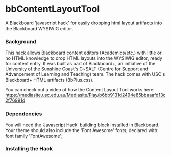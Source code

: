 # bbContentLayoutTool
A Blackboard 'javascript hack' for easily dropping html layout artifacts into the Blackboard WYSIWIG editor.

<h3>Background</h3>

This hack allows Blackboard content editors (Academics/etc.) with little or no HTML knowledge to drop HTML layouts into the WYSIWIG editor, ready for content entry. It was built as part of Blackboard+, an initiative of the University of the Sunshine Coast's C~SALT (Centre for Support and Advancement of Learning and Teaching) team. The hack comes with USC's Blackboard+ HTML artifacts (BbPlus.css).

You can check out a video of how the Content Layout Tool works here: https://mediasite.usc.edu.au/Mediasite/Play/b6bb9131d2494e85bbaaafd13c2f76991d

<h3>Dependencies</h3>

You will need the 'Javascript Hack' building block installed in Blackboard. Your theme should also include the 'Font Awesome' fonts, declared with:  font family 'FontAwesome';

<h3>Installing the Hack</h3>


